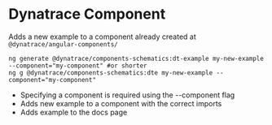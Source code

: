 # Dynatrace Component
Adds a new example to a component already created at `@dynatrace/angular-components/`

```
ng generate @dynatrace/components-schematics:dt-example my-new-example --component="my-component" #or shorter
ng g @dynatrace/components-schematics:dte my-new-example --component="my-component"
```
- Specifying a component is required using the --component flag
- Adds new example to a component with the correct imports
- Adds example to the docs page
